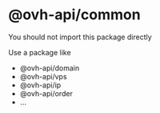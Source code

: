 # @ovh-api/common

You should not import this package directly

Use a package like
* @ovh-api/domain
* @ovh-api/vps
* @ovh-api/ip
* @ovh-api/order
* ...